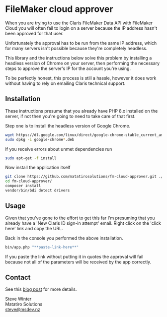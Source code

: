 # FileMaker cloud approver #

When you are trying to use the Claris FileMaker Data API with FileMaker Cloud you will often fail to login on a server because the IP address hasn't been approved for that user.

Unfortunately the approval has to be run from the same IP address, which for many servers isn't possible because they're completely headless.

This library and the instructions below solve this problem by installing a headless version of Chrome on your server, then performing the necessary steps to approve the server's IP for the account you're using.

To be perfectly honest, this process is still a hassle, however it does work without having to rely on emailing Claris technical support.

## Installation ##

These instructions presume that you already have PHP 8.x installed on the server, if not then you're going to need to take care of that first.

Step one is to install the headless version of Google Chrome.

```bash
wget https://dl.google.com/linux/direct/google-chrome-stable_current_amd64.deb
sudo dpkg -i google-chrome*.deb
````
If you receive errors about unmet dependencies run
```bash
sudo apt-get -f install
```

Now install the application itself

```bash
git clone https://github.com/matatirosolutions/fm-cloud-approver.git ./fm-cloud-approver
cd fm-cloud-approver/
composer install
vendor/bin/bdi detect drivers
```
## Usage ##

Given that you've gone to the effort to get this far I'm presuming that you already have a 'New Claris ID sign-in attempt' email. Right click on the 'click here' link and copy the URL.

Back in the console you performed the above installation.

```bash
bin/app.php "**paste-link-here**"
```
If you paste the link without putting it in quotes the approval will fail because not all of the parameters will be received by the app correctly.

## Contact ##

See this [blog post](https://msdev.co.uk/fm-cloud-approver) for more details.

Steve Winter  
Matatiro Solutions  
steve@msdev.nz